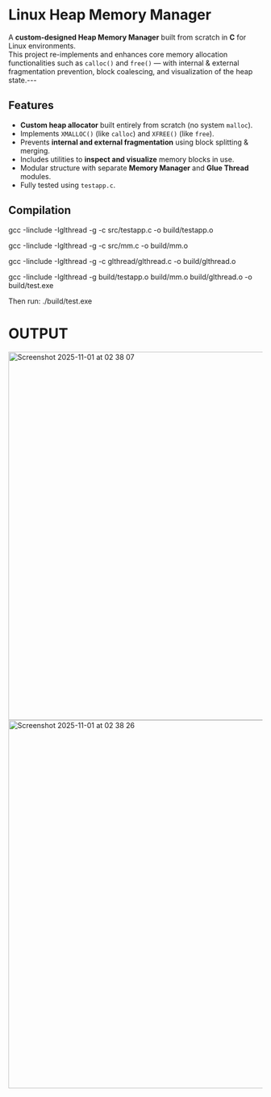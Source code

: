 # Linux Heap Memory Manager

A **custom-designed Heap Memory Manager** built from scratch in **C** for Linux environments.  
This project re-implements and enhances core memory allocation functionalities such as `calloc()` and `free()` — with internal & external fragmentation prevention, block coalescing, and visualization of the heap state.---

## Features

-  **Custom heap allocator** built entirely from scratch (no system `malloc`).
-  Implements `XMALLOC()` (like `calloc`) and `XFREE()` (like `free`).
-  Prevents **internal and external fragmentation** using block splitting & merging.
-  Includes utilities to **inspect and visualize** memory blocks in use.
-  Modular structure with separate **Memory Manager** and **Glue Thread** modules.
-  Fully tested using `testapp.c`.

## Compilation

gcc -Iinclude -Iglthread -g -c src/testapp.c -o build/testapp.o

gcc -Iinclude -Iglthread -g -c src/mm.c -o build/mm.o

gcc -Iinclude -Iglthread -g -c glthread/glthread.c -o build/glthread.o

gcc -Iinclude -Iglthread -g build/testapp.o build/mm.o build/glthread.o -o build/test.exe

Then run: ./build/test.exe

# OUTPUT
<img width="1280" height="730" alt="Screenshot 2025-11-01 at 02 38 07" src="https://github.com/user-attachments/assets/08c46752-f13f-4c42-8384-f85670028614" />

<img width="1280" height="730" alt="Screenshot 2025-11-01 at 02 38 26" src="https://github.com/user-attachments/assets/353eb4f0-7cfd-43f8-8323-26a769d27810" />





